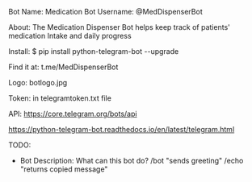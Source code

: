 Bot Name: Medication Bot
Username: @MedDispenserBot

About: The Medication Dispenser Bot helps keep track of patients' medication Intake and daily progress

Install: $ pip install python-telegram-bot --upgrade

Find it at: t.me/MedDispenserBot

Logo: botlogo.jpg

Token: in telegramtoken.txt file

API: https://core.telegram.org/bots/api

https://python-telegram-bot.readthedocs.io/en/latest/telegram.html


TODO:
- Bot Description: What can this bot do?
  /bot "sends greeting"
  /echo "returns copied message"

